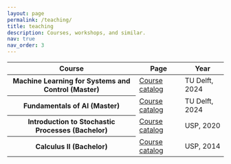 ```yaml
---
layout: page
permalink: /teaching/
title: teaching
description: Courses, workshops, and similar.
nav: true
nav_order: 3
---
```


<table class="table table-hover">
  <thead>
    <tr>
      <th scope="col">Course</th>
      <th scope="col">Page</th>
      <th scope="col">Year</th>
    </tr>
  </thead>
  <tbody>
    <tr>
      <th scope="row">Machine Learning for Systems and Control (Master)</th>
      <td><a href="https://www.studyguide.tudelft.nl/a101_displayCourse.do?course_id=66972">Course catalog</a></td>
      <td>TU Delft, 2024</td>
    </tr>
    <tr>
      <th scope="row">Fundamentals of AI (Master)</th>
      <td><a href="https://studyguide.tudelft.nl/a101_displayCourse.do?course_id=70627">Course catalog</a></td>
      <td>TU Delft, 2024</td>
    </tr>
    <tr>
      <th scope="row">Introduction to Stochastic Processes (Bachelor)</th>
      <td><a href="https://uspdigital.usp.br/jupiterweb/obterDisciplina?sgldis=MAE0312&codcur=45062&codhab=0">Course catalog</a></td>
      <td>USP, 2020</td>
    </tr>
    <tr>
      <th scope="row">Calculus II (Bachelor)</th>
      <td><a href="https://uspdigital.usp.br/jupiterweb/obterDisciplina?sgldis=MAT2454">Course catalog</a></td>
      <td>USP, 2014</td>
    </tr>
  </tbody>
</table>
